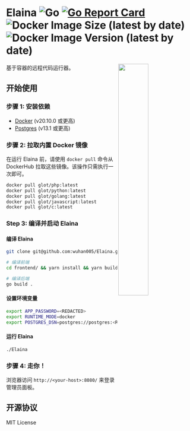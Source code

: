 # Elaina ![Go](https://github.com/wuhan005/Elaina/workflows/Go/badge.svg) [![Go Report Card](https://goreportcard.com/badge/github.com/wuhan005/Elaina)](https://goreportcard.com/report/github.com/wuhan005/Elaina) ![Docker Image Size (latest by date)](https://img.shields.io/docker/image-size/wuhan005/elaina) ![Docker Image Version (latest by date)](https://img.shields.io/docker/v/wuhan005/elaina)

<img align="right" src="elaina.gif" width="40%"/>
基于容器的远程代码运行器。

## 开始使用

### 步骤 1: 安装依赖

* [Docker](https://docs.docker.com/get-docker/) (v20.10.0 或更高)
* [Postgres](https://www.postgresql.org/download/) (v13.1 或更高)

### 步骤 2: 拉取内置 Docker 镜像

在运行 Elaina 前，请使用 `docker pull` 命令从 DockerHub 拉取这些镜像。该操作只需执行一次即可。

```bash
docker pull glot/php:latest
docker pull glot/python:latest
docker pull glot/golang:latest
docker pull glot/javascript:latest
docker pull glot/c:latest
```

### Step 3: 编译并启动 Elaina

#### 编译 Elaina

```bash
git clone git@github.com:wuhan005/Elaina.git

# 编译前端
cd frontend/ && yarn install && yarn build

# 编译后端
go build .
```

#### 设置环境变量

```bash
export APP_PASSWORD=<REDACTED>
export RUNTIME_MODE=docker
export POSTGRES_DSN=postgres://postgres:<REDACTED>@127.0.0.1:5432/elaina
```

#### 运行 Elaina

```bash
./Elaina
```

### 步骤 4: 走你！

浏览器访问 `http://<your-host>:8080/` 来登录管理员面板。

## 开源协议

MIT License
